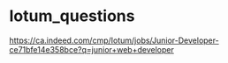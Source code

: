 # Iotum_questions
https://ca.indeed.com/cmp/Iotum/jobs/Junior-Developer-ce71bfe14e358bce?q=junior+web+developer
